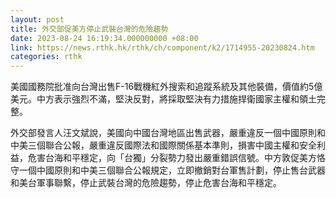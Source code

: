 ```yaml
---
layout: post
title: 外交部促美方停止武裝台灣的危險趨勢
date: 2023-08-24 16:19:34.000000000 +08:00
link: https://news.rthk.hk/rthk/ch/component/k2/1714955-20230824.htm
categories: rthk
---
```


美國國務院批准向台灣出售F-16戰機紅外搜索和追蹤系統及其他裝備，價值約5億美元。中方表示強烈不滿，堅決反對，將採取堅決有力措施捍衛國家主權和領土完整。

外交部發言人汪文斌說，美國向中國台灣地區出售武器，嚴重違反一個中國原則和中美三個聯合公報，嚴重違反國際法和國際關係基本準則，損害中國主權和安全利益，危害台海和平穩定，向「台獨」分裂勢力發出嚴重錯誤信號。中方敦促美方恪守一個中國原則和中美三個聯合公報規定，立即撤銷對台軍售計劃，停止售台武器和美台軍事聯繫，停止武裝台灣的危險趨勢，停止危害台海和平穩定。
